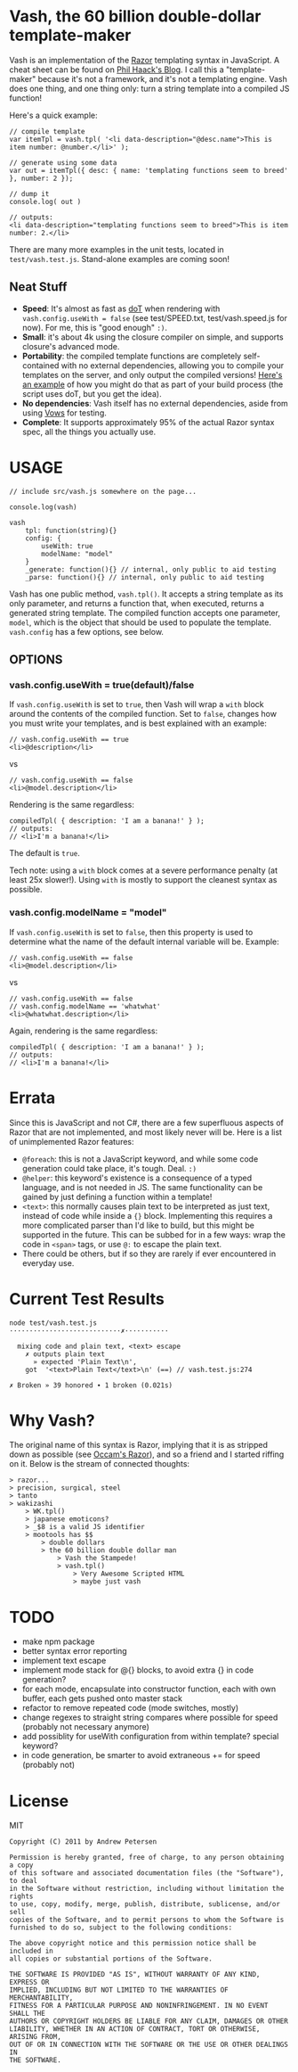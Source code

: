 # Vash, the 60 billion double-dollar template-maker

Vash is an implementation of the [Razor](http://www.asp.net/webmatrix/tutorials/2-introduction-to-asp-net-web-programming-using-the-razor-syntax) templating syntax in JavaScript. A cheat sheet can be found on [Phil Haack's Blog](http://haacked.com/archive/2011/01/06/razor-syntax-quick-reference.aspx). I call this a "template-maker" because it's not a framework, and it's not a templating engine. Vash does one thing, and one thing only: turn a string template into a compiled JS function!

Here's a quick example:

	// compile template
	var itemTpl = vash.tpl( '<li data-description="@desc.name">This is item number: @number.</li>' );
	
	// generate using some data 
	var out = itemTpl({ desc: { name: 'templating functions seem to breed' }, number: 2 });
	
	// dump it
	console.log( out )
	
	// outputs:
	<li data-description="templating functions seem to breed">This is item number: 2.</li>

There are many more examples in the unit tests, located in `test/vash.test.js`. Stand-alone examples are coming soon!

## Neat Stuff

* __Speed__: It's almost as fast as [doT](https://github.com/olado/doT) when rendering with `vash.config.useWith = false` (see test/SPEED.txt, test/vash.speed.js for now). For me, this is "good enough" `:)`.
* __Small__: it's about 4k using the closure compiler on simple, and supports closure's advanced mode.
* __Portability__: the compiled template functions are completely self-contained with no external dependencies, allowing you to compile your templates on the server, and only output the compiled versions! [Here's an example](https://gist.github.com/1022323) of how you might do that as part of your build process (the script uses doT, but you get the idea).
* __No dependencies__: Vash itself has no external dependencies, aside from using [Vows](http://vowsjs.org/) for testing.
* __Complete__: It supports approximately 95% of the actual Razor syntax spec, all the things you actually use.

# USAGE

	// include src/vash.js somewhere on the page...

	console.log(vash)
	
	vash
		tpl: function(string){}
		config: {
			useWith: true
			modelName: "model"
		}
		_generate: function(){} // internal, only public to aid testing
		_parse: function(){} // internal, only public to aid testing

Vash has one public method, `vash.tpl()`. It accepts a string template as its only parameter, and returns a function that, when executed, returns a generated string template. The compiled function accepts one parameter, `model`, which is the object that should be used to populate the template. `vash.config` has a few options, see below.

## OPTIONS

### vash.config.useWith = true(default)/false

If `vash.config.useWith` is set to `true`, then Vash will wrap a `with` block around the contents of the compiled function. Set to `false`, changes how you must write your templates, and is best explained with an example:

	// vash.config.useWith == true
	<li>@description</li>

vs

	// vash.config.useWith == false
	<li>@model.description</li>

Rendering is the same regardless:

	compiledTpl( { description: 'I am a banana!' } );
	// outputs:
	// <li>I'm a banana!</li>

The default is `true`.

Tech note: using a `with` block comes at a severe performance penalty (at least 25x slower!). Using `with` is mostly to support the cleanest syntax as possible.

### vash.config.modelName = "model"

If `vash.config.useWith` is set to `false`, then this property is used to determine what the name of the default internal variable will be. Example:

	// vash.config.useWith == false
	<li>@model.description</li>

vs

	// vash.config.useWith == false
	// vash.config.modelName == 'whatwhat'
	<li>@whatwhat.description</li>

Again, rendering is the same regardless:

	compiledTpl( { description: 'I am a banana!' } );
	// outputs:
	// <li>I'm a banana!</li>

# Errata

Since this is JavaScript and not C#, there are a few superfluous aspects of Razor that are not implemented, and most likely never will be. Here is a list of unimplemented Razor features:

* `@foreach`: this is not a JavaScript keyword, and while some code generation could take place, it's tough. Deal. `:)`
* `@helper`: this keyword's existence is a consequence of a typed language, and is not needed in JS. The same functionality can be gained by just defining a function within a template!
* `<text>`: this normally causes plain text to be interpreted as just text, instead of code while inside a `{}` block. Implementing this requires a more complicated parser than I'd like to build, but this might be supported in the future. This can be subbed for in a few ways: wrap the code in `<span>` tags, or use `@:` to escape the plain text.
* There could be others, but if so they are rarely if ever encountered in everyday use.

# Current Test Results

	node test/vash.test.js 
	····························✗··········· 

	  mixing code and plain text, <text> escape
	    ✗ outputs plain text
	      » expected 'Plain Text\n',
		got	 '<text>Plain Text</text>\n' (==) // vash.test.js:274

	✗ Broken » 39 honored ∙ 1 broken (0.021s)

# Why Vash?

The original name of this syntax is Razor, implying that it is as stripped down as possible (see [Occam's Razor](http://en.wikipedia.org/wiki/Occam's_razor)), and so a friend and I started riffing on it. Below is the stream of connected thoughts:

 	> razor...
	> precision, surgical, steel
	> tanto
	> wakizashi
		> WK.tpl()
		> japanese emoticons?
		> _$8 is a valid JS identifier
		> mootools has $$ 
			> double dollars 
			> the 60 billion double dollar man 
				> Vash the Stampede! 
				> vash.tpl()
					> Very Awesome Scripted HTML
					> maybe just vash

# TODO

* make npm package
* better syntax error reporting
* implement <text> text escape
* implement mode stack for @{} blocks, to avoid extra {} in code generation?
* for each mode, encapsulate into constructor function, each with own buffer, each gets pushed onto master stack
* refactor to remove repeated code (mode switches, mostly)
* change regexes to straight string compares where possible for speed (probably not necessary anymore)
* add possiblity for useWith configuration from within template? special keyword?
* in code generation, be smarter to avoid extraneous += for speed (probably not)

# License

MIT

	Copyright (C) 2011 by Andrew Petersen

	Permission is hereby granted, free of charge, to any person obtaining a copy
	of this software and associated documentation files (the "Software"), to deal
	in the Software without restriction, including without limitation the rights
	to use, copy, modify, merge, publish, distribute, sublicense, and/or sell
	copies of the Software, and to permit persons to whom the Software is
	furnished to do so, subject to the following conditions:

	The above copyright notice and this permission notice shall be included in
	all copies or substantial portions of the Software.

	THE SOFTWARE IS PROVIDED "AS IS", WITHOUT WARRANTY OF ANY KIND, EXPRESS OR
	IMPLIED, INCLUDING BUT NOT LIMITED TO THE WARRANTIES OF MERCHANTABILITY,
	FITNESS FOR A PARTICULAR PURPOSE AND NONINFRINGEMENT. IN NO EVENT SHALL THE
	AUTHORS OR COPYRIGHT HOLDERS BE LIABLE FOR ANY CLAIM, DAMAGES OR OTHER
	LIABILITY, WHETHER IN AN ACTION OF CONTRACT, TORT OR OTHERWISE, ARISING FROM,
	OUT OF OR IN CONNECTION WITH THE SOFTWARE OR THE USE OR OTHER DEALINGS IN
	THE SOFTWARE.
